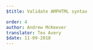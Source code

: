 ```yaml
---
$title: Validate AMPHTML syntax

order: 4
author: Andrew McKeever
translator: Tex Avery
$date: 11-09-2018
---
```

